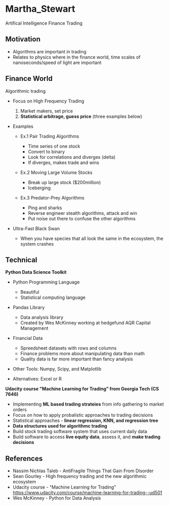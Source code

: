 # Martha_Stewart
Artifical Intelligence Finance Trading 


## Motivation 
* Algorithms are important in trading
* Relates to physics where in the finance world, time scales of nanoseconds/speed of light are important


## Finance World
Algorithmic trading 

* Focus on High Frequency Trading
  1) Market makers, set price
  2) **Statistical arbitrage, guess price** (three examples below)

* Examples
  * Ex.1 Pair Trading Algorithms
    * Time series of one stock
    * Convert to binary 
    * Look for correlations and diverges (delta)
    * If diverges, makes trade and wins 

  * Ex.2 Moving Large Volume Stocks 
    * Break up large stock ($200million)
    * Iceberging 

  * Ex.3 Predator-Prey Algorithms 
    * Ping and sharks
    * Reverse engineer stealth algorithms, attack and win
    * Put noise out there to confuse the other algorithms

* Ultra-Fast Black Swan
  * When you have species that all look the same in the ecosystem, the system crashes


## Technical

**Python Data Science Toolkit**

* Python Programming Language
  * Beautiful
  * Statistical computing language
  
* Pandas Library
  * Data analysis library 
  * Created by Wes McKinney working at hedgefund AQR Capital Management
  
* Financial Data
  * Spreedsheet datasets with rows and columns
  * Finance problems more about manipulating data than math
  * Quality data is far more important than fancy analysis
  
* Other Tools: Numpy, Scipy, and Matplotlib
* Alternatives: Excel or R


**Udacity course "Machine Learning for Trading” from Georgia Tech (CS 7646)**

* Implementing **ML based trading strateies** from info gathering to market orders
* Focus on how to apply probalistic approaches to trading decisions
* Statistical approaches - **linear regression, KNN, and regression tree** 
* **Data structures used for algorithmc trading** 
* Build stock trading software system that uses current daily data
* Build software to access **live equity data**, assess it, and **make trading decisions**




## References 
* Nassim Nichlas Taleb - AntiFragile Things That Gain From Disorder
* Sean Gourley - High frequency trading and the new algorithmic ecosystem
* Udacity course -  "Machine Learning for Trading” https://www.udacity.com/course/machine-learning-for-trading--ud501
* Wes McKinney - Python for Data Analysis

